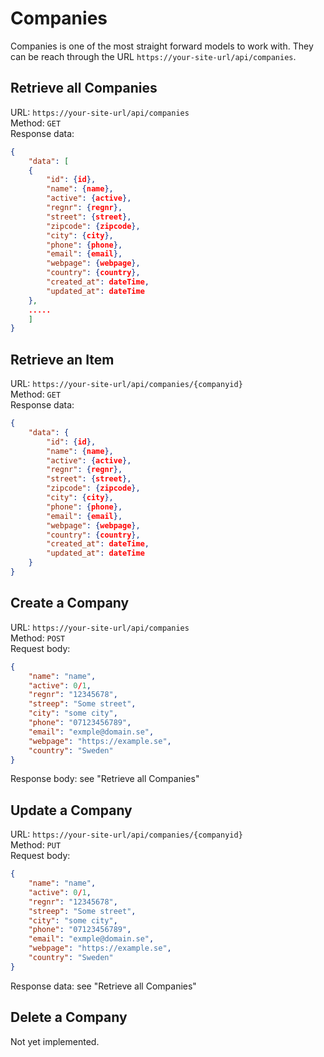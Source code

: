 # Companies

Companies is one of the most straight forward models to work with. They can be reach through the URL `https://your-site-url/api/companies`.

## Retrieve all Companies

URL: `https://your-site-url/api/companies`  
Method: `GET`  
Response data:
```JSON
{
    "data": [
    {
        "id": {id},
        "name": {name},
        "active": {active},
        "regnr": {regnr},
        "street": {street},
        "zipcode": {zipcode},
        "city": {city},
        "phone": {phone},
        "email": {email},
        "webpage": {webpage},
        "country": {country},
        "created_at": dateTime,
        "updated_at": dateTime
    },
    .....
    ]
}
```

## Retrieve an Item

URL: `https://your-site-url/api/companies/{companyid}`  
Method: `GET`  
Response data:
```JSON
{
    "data": {
        "id": {id},
        "name": {name},
        "active": {active},
        "regnr": {regnr},
        "street": {street},
        "zipcode": {zipcode},
        "city": {city},
        "phone": {phone},
        "email": {email},
        "webpage": {webpage},
        "country": {country},
        "created_at": dateTime,
        "updated_at": dateTime
    }
}
```

## Create a Company

URL: `https://your-site-url/api/companies`  
Method: `POST`  
Request body:
```JSON
{
    "name": "name",
    "active": 0/1,
    "regnr": "12345678",
    "streep": "Some street",
    "city": "some city",
    "phone": "07123456789",
    "email": "exmple@domain.se",
    "webpage": "https://example.se",
    "country": "Sweden"
}
```

Response body: see "Retrieve all Companies"

## Update a Company

URL: `https://your-site-url/api/companies/{companyid}`  
Method: `PUT`  
Request body:
```JSON
{
    "name": "name",
    "active": 0/1,
    "regnr": "12345678",
    "streep": "Some street",
    "city": "some city",
    "phone": "07123456789",
    "email": "exmple@domain.se",
    "webpage": "https://example.se",
    "country": "Sweden"
}
```

Response data: see "Retrieve all Companies"

## Delete a Company

Not yet implemented.